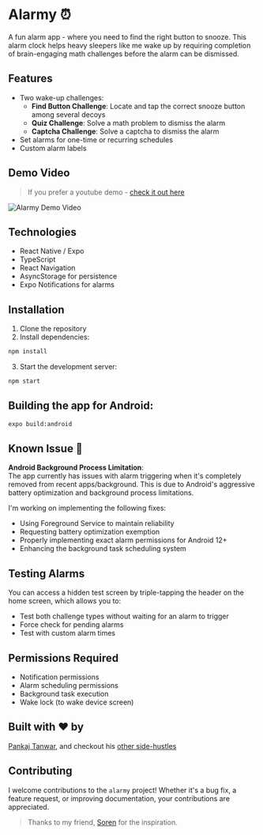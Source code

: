 # Alarmy ⏰

A fun alarm app - where you need to find the right button to snooze. This alarm clock helps heavy sleepers like me wake up by requiring completion of brain-engaging math challenges before the alarm can be dismissed.

## Features

- Two wake-up challenges:
  - **Find Button Challenge**: Locate and tap the correct snooze button among several decoys
  - **Quiz Challenge**: Solve a math problem to dismiss the alarm
  - **Captcha Challenge**: Solve a captcha to dismiss the alarm
- Set alarms for one-time or recurring schedules
- Custom alarm labels

## Demo Video

> If you prefer a youtube demo - [check it out here](https://youtube.com/shorts/lOMVoYt6W-4)

![Alarmy Demo Video](./assets/alarmy-demo.gif)

## Technologies

- React Native / Expo
- TypeScript
- React Navigation
- AsyncStorage for persistence
- Expo Notifications for alarms

## Installation

1. Clone the repository
2. Install dependencies:

```bash
npm install
```

3. Start the development server:

```bash
npm start
```

## Building the app for Android:
```bash
expo build:android   
```

## Known Issue 🚨

**Android Background Process Limitation**:  
The app currently has issues with alarm triggering when it's completely removed from recent apps/background. This is due to Android's aggressive battery optimization and background process limitations. 

I'm working on implementing the following fixes:

- Using Foreground Service to maintain reliability
- Requesting battery optimization exemption
- Properly implementing exact alarm permissions for Android 12+
- Enhancing the background task scheduling system

## Testing Alarms

You can access a hidden test screen by triple-tapping the header on the home screen, which allows you to:

- Test both challenge types without waiting for an alarm to trigger
- Force check for pending alarms
- Test with custom alarm times

## Permissions Required

- Notification permissions
- Alarm scheduling permissions
- Background task execution
- Wake lock (to wake device screen)

## Built with ❤️ by

[Pankaj Tanwar](https://twitter.com/the2ndfloorguy), and checkout his [other side-hustles](https://pankajtanwar.in/side-hustles)

## Contributing

I welcome contributions to the `alarmy` project! Whether it's a bug fix, a feature request, or improving documentation, your contributions are appreciated.

> Thanks to my friend, [Soren](https://x.com/soren_iverson/status/1832057675129163870) for the inspiration.
